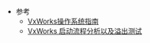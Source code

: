 * 参考
    * [VxWorks操作系统指南](https://www.vxworks.net/component/jdownloads/send/3-vxworks/605-vxworks-operating-system-guide?Itemid=0)
    * [VxWorks 启动流程分析以及溢出测试](https://wh0am1i.com/2024/04/11/vxworks-start-overflow/index.html)